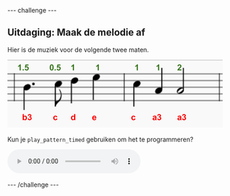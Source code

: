 \--- challenge \---

## Uitdaging: Maak de melodie af

Hier is de muziek voor de volgende twee maten.

![schermafbeelding](images/tetris-notes3.png)

Kun je `play_pattern_timed` gebruiken om het te programmeren?

<div id="audio-preview" class="pdf-hidden">
  <audio controls preload> <source src="resources/tetris-c1.mp3" type="audio/mpeg"> Je browser ondersteunt het element <code>audio</code> niet. </audio>
</div>

\--- /challenge \---